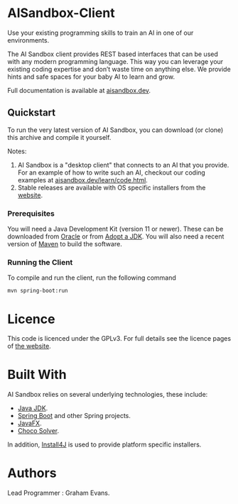 # AISandbox-Client

Use your existing programming skills to train an AI in one of our environments.

The AI Sandbox client provides REST based interfaces that can be used with any modern programming language. This way you can leverage your existing coding expertise and don’t waste time on anything else. We provide hints and safe spaces for your baby AI to learn and grow.

Full documentation is available at [aisandbox.dev](https://www.aisandbox.dev).

## Quickstart

To run the very latest version of AI Sandbox, you can download (or clone) this archive and compile it yourself.

Notes:

1. AI Sandbox is a "desktop client" that connects to an AI that you provide. For an example of how to write such an AI, checkout our coding examples at [aisandbox.dev/learn/code.html](https://www.aisandbox.dev/learn/code.html).
2. Stable releases are available with OS specific installers from the [website](https://www.aisandbox.dev/).

### Prerequisites

You will need a Java Development Kit (version 11 or newer). These can be downloaded from [Oracle](https://www.oracle.com/technetwork/java/javase/downloads/index.html) or from [Adopt a JDK](https://adoptopenjdk.net/).
You will also need a recent version of [Maven](http://maven.apache.org/) to build the software.

### Running the Client

To compile and run the client, run the following command

```
mvn spring-boot:run
```

# Licence

This code is licenced under the GPLv3. For full details see the licence pages of [the website](https://aisandbox.dev/project/licence.html).

# Built With

AI Sandbox relies on several underlying technologies, these include:

* [Java JDK](https://openjdk.java.net/).
* [Spring Boot](https://spring.io/projects/spring-boot) and other Spring projects.
* [JavaFX](https://openjfx.io/).
* [Choco Solver](http://www.choco-solver.org/).

In addition, [Install4J](https://www.ej-technologies.com/products/install4j/overview.html) is used to provide platform specific installers.

# Authors

Lead Programmer : Graham Evans.
